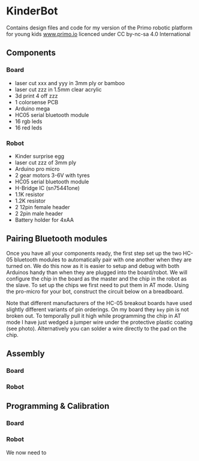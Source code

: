 KinderBot
=====

Contains design files and code for my version of the Primo robotic platform for young kids www.primo.io licenced under CC by-nc-sa 4.0 International
## Components
### Board
   - laser cut xxx and yyy in 3mm ply or bamboo
   - laser cut zzz in 1.5mm clear acrylic
   - 3d print 4 off zzz
   - 1 colorsense PCB
   - Arduino mega
   - HC05 serial bluetooth module
   - 16 rgb leds
   - 16 red leds

### Robot
   - Kinder surprise egg
   - laser cut zzz of 3mm ply
   - Arduino pro micro 
   - 2 gear motors 3-6V with tyres
   - HC05 serial bluetooth module
   - H-Bridge IC (sn75441one)
   - 1.1K resistor
   - 1.2K resistor
   - 2 12pin female header
   - 2 2pin male header
   - Battery holder for 4xAA

## Pairing Bluetooth modules
Once you have all your components ready, the first step set up the two HC-05 bluetooth modules to automatically pair with one another when they are turned on. We do this now as it is easier to setup and debug with both Arduinos handy than when they are plugged into the board/robot. We will configure the chip in the board as the master and the chip in the robot as the slave. To set up the chips we first need to put them in AT mode. Using the pro-micro for your bot, construct the circuit below on a breadboard.

Note that different manufacturers of the HC-05 breakout boards have used slightly different variants of pin orderings. On my board they `key` pin is not broken out. To temporally pull it high while programming the chip in AT mode I have just wedged a jumper wire under the protective plastic coating (see photo). Alternatively you can solder a wire directly to the pad on the chip. 

## Assembly

### Board

### Robot

## Programming & Calibration

### Board

### Robot



We now need to  


